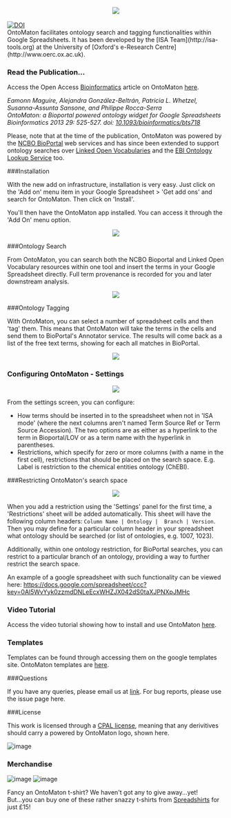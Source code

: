 <div align="center">
<img src="http://isatab.sf.net/assets/img/tools/ontomaton.png" align="center"/>
</div>

<br/>
<a href="https://doi.org/10.5281/zenodo.11085"><img src="https://zenodo.org/badge/DOI/10.5281/zenodo.11085.svg" alt="DOI"></a>
<br/>
OntoMaton facilitates ontology search and tagging functionalities within Google Spreadsheets. It has been developed by the [ISA Team](http://isa-tools.org) at the University of [Oxford's e-Research Centre](http://www.oerc.ox.ac.uk).

<br/>

### Read the Publication...
Access the Open Access <a href="http://bioinformatics.oxfordjournals.org">Bioinformatics</a> article on OntoMaton [here](dx.doi.org/10.1093/bioinformatics/bts718).

<i>Eamonn Maguire, Alejandra González-Beltrán, Patricia L. Whetzel, Susanna-Assunta Sansone, and Philippe Rocca-Serra  
OntoMaton: a Bioportal powered ontology widget for Google Spreadsheets  
Bioinformatics 2013 29: 525-527. doi: [10.1093/bioinformatics/bts718](dx.doi.org/10.1093/bioinformatics/bts718) </i>

Please, note that at the time of the publication, OntoMaton was powered by the <a href="http://bioportal.bioontology.org/">NCBO BioPortal</a> web services and has since been extended to support ontology searches over <a href="http://lov.okfn.org/">Linked Open Vocabularies</a> and the <a href="http://ebi.ac.uk/ols/">EBI Ontology Lookup Service</a> too.


###Installation

With the new add on infrastructure, installation is very easy. Just click on the 'Add on' menu item in your Google Spreadsheet > 'Get add ons' and search for OntoMaton. Then click on 'Install'.

You'll then have the OntoMaton app installed. You can access it through the 'Add On' menu option.

<div align="center">
<img src="https://isatools.files.wordpress.com/2014/04/screen-shot-2014-04-16-at-20-02-57.png?w=500">
</div>


###Ontology Search

From OntoMaton, you can search both the NCBO Bioportal and Linked Open Vocabulary resources within one tool and insert the terms in your Google Spreadsheet directly. Full term provenance is recorded for you and later downstream analysis.

<div align="center">
<img src="https://isatools.files.wordpress.com/2014/04/screen-shot-2014-04-16-at-18-51-20.png?h=500" align="center"/>
</div>

###Ontology Tagging

With OntoMaton, you can select a number of spreadsheet cells and then 'tag' them. This means that OntoMaton will take the terms in the cells and send them to BioPortal's Annotator service. The results will come back as a list of the free text terms, showing for each all matches in BioPortal. 

<div align="center">
<img src="https://isatools.files.wordpress.com/2014/04/screen-shot-2014-04-16-at-18-55-27.png?h=500"/>
</div>

### Configuring OntoMaton - Settings


<div align="center">
<img src="https://isatools.files.wordpress.com/2014/04/screen-shot-2014-04-16-at-19-44-14.png?h=400"/>
</div>



From the settings screen, you can configure:

* How terms should be inserted in to the spreadsheet when not in 'ISA mode' (where the next columns aren't named Term Source Ref or Term Source Accession). The two options are as either as a hyperlink to the term in Bioportal/LOV or as a term name with the hyperlink in parentheses.  
* Restrictions, which specify for zero or more columns (with a name in the first cell), restrictions that should be placed on the search space. E.g. Label is restriction to the chemical entities ontology (ChEBI).


###Restricting OntoMaton's search space

<div align="center">
<img src="https://isatools.files.wordpress.com/2014/04/screen-shot-2014-04-16-at-19-44-53.png?h=500"/>
</div>

When you add a restriction using the 'Settings' panel for the first time, a 'Restrictions' sheet will be added automatically. This sheet will have the following column headers:
```Column Name | Ontology |	 Branch | Version```. Then you may define for a particular column header in your spreadsheet what ontology should be searched (or list of ontologies, e.g. 1007, 1023).

Additionally, within one ontology restriction, for BioPortal searches, you can restrict to a particular branch of an ontology, providing a way to further restrict the search space.

An example of a google spreadsheet with such functionality can be viewed here: https://docs.google.com/spreadsheet/ccc?key=0Al5WvYyk0zzmdDNLeEcxWHZJX042dS0taXJPNXpJMHc

 
### Video Tutorial

Access the video tutorial showing how to install and use OntoMaton [here](http://www.youtube.com/watch?v=Qs0nxGBfQac&feature=player_embedded).
 
### Templates

Templates can be found through accessing them on the google templates site. OntoMaton templates are [here](https://drive.google.com/templates?type=spreadsheets&q=ontomaton).

###Questions

If you have any queries, please email us at [link](mailto:isatools@googlegroups.com). For bug reports, please use the issue page here.

###License

This work is licensed through a [CPAL license](http://isatab.sf.net/licenses/OntoMaton-license.html), meaning that any derivitives should carry a powered by OntoMaton logo, shown here.

![image](http://isatab.sf.net/assets/img/tools/ontomaton-part-of-isatools.png)

### Merchandise

![image](http://i1.cpcache.com/product/741842417/tshirt.jpg?color=Black&amp;height=250&amp;width=250) ![image](http://i1.cpcache.com/product/741842417/tshirt.jpg?side=Back&color=Black&height=250&width=250) 

Fancy an OntoMaton t-shirt? We haven't got any to give away...yet! But...you can buy one of these rather snazzy t-shirts from [Spreadshirts](http://antarctic-design.spreadshirt.co.uk/men-s-classic-t-shirt-A22910590/customize/color/2) for just £15!


